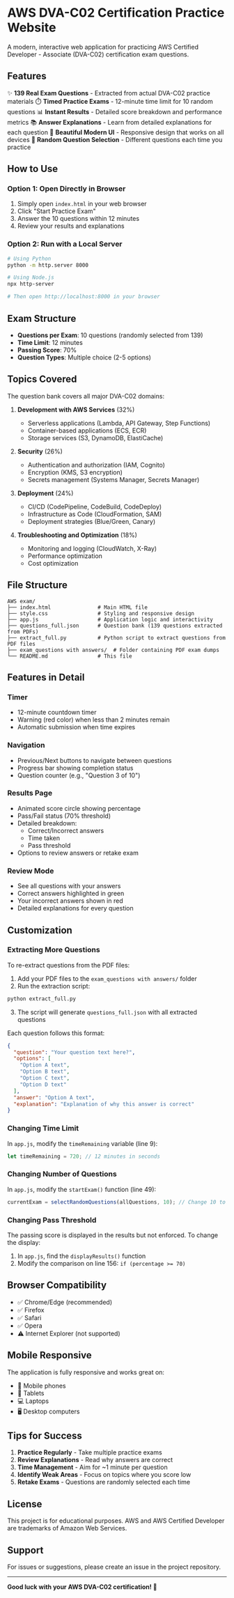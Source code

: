 # AWS DVA-C02 Certification Practice Website

A modern, interactive web application for practicing AWS Certified Developer - Associate (DVA-C02) certification exam questions.

## Features

✨ **139 Real Exam Questions** - Extracted from actual DVA-C02 practice materials
⏱️ **Timed Practice Exams** - 12-minute time limit for 10 random questions
📊 **Instant Results** - Detailed score breakdown and performance metrics
📚 **Answer Explanations** - Learn from detailed explanations for each question
🎨 **Beautiful Modern UI** - Responsive design that works on all devices
🔄 **Random Question Selection** - Different questions each time you practice

## How to Use

### Option 1: Open Directly in Browser
1. Simply open `index.html` in your web browser
2. Click "Start Practice Exam"
3. Answer the 10 questions within 12 minutes
4. Review your results and explanations

### Option 2: Run with a Local Server
```bash
# Using Python
python -m http.server 8000

# Using Node.js
npx http-server

# Then open http://localhost:8000 in your browser
```

## Exam Structure

- **Questions per Exam**: 10 questions (randomly selected from 139)
- **Time Limit**: 12 minutes
- **Passing Score**: 70%
- **Question Types**: Multiple choice (2-5 options)

## Topics Covered

The question bank covers all major DVA-C02 domains:

1. **Development with AWS Services** (32%)
   - Serverless applications (Lambda, API Gateway, Step Functions)
   - Container-based applications (ECS, ECR)
   - Storage services (S3, DynamoDB, ElastiCache)

2. **Security** (26%)
   - Authentication and authorization (IAM, Cognito)
   - Encryption (KMS, S3 encryption)
   - Secrets management (Systems Manager, Secrets Manager)

3. **Deployment** (24%)
   - CI/CD (CodePipeline, CodeBuild, CodeDeploy)
   - Infrastructure as Code (CloudFormation, SAM)
   - Deployment strategies (Blue/Green, Canary)

4. **Troubleshooting and Optimization** (18%)
   - Monitoring and logging (CloudWatch, X-Ray)
   - Performance optimization
   - Cost optimization

## File Structure

```
AWS exam/
├── index.html               # Main HTML file
├── style.css                # Styling and responsive design
├── app.js                   # Application logic and interactivity
├── questions_full.json      # Question bank (139 questions extracted from PDFs)
├── extract_full.py          # Python script to extract questions from PDF files
├── exam_questions with answers/  # Folder containing PDF exam dumps
└── README.md                # This file
```

## Features in Detail

### Timer
- 12-minute countdown timer
- Warning (red color) when less than 2 minutes remain
- Automatic submission when time expires

### Navigation
- Previous/Next buttons to navigate between questions
- Progress bar showing completion status
- Question counter (e.g., "Question 3 of 10")

### Results Page
- Animated score circle showing percentage
- Pass/Fail status (70% threshold)
- Detailed breakdown:
  - Correct/Incorrect answers
  - Time taken
  - Pass threshold
- Options to review answers or retake exam

### Review Mode
- See all questions with your answers
- Correct answers highlighted in green
- Your incorrect answers shown in red
- Detailed explanations for every question

## Customization

### Extracting More Questions

To re-extract questions from the PDF files:

1. Add your PDF files to the `exam_questions with answers/` folder
2. Run the extraction script:
```bash
python extract_full.py
```
3. The script will generate `questions_full.json` with all extracted questions

Each question follows this format:

```json
{
  "question": "Your question text here?",
  "options": [
    "Option A text",
    "Option B text",
    "Option C text",
    "Option D text"
  ],
  "answer": "Option A text",
  "explanation": "Explanation of why this answer is correct"
}
```

### Changing Time Limit

In `app.js`, modify the `timeRemaining` variable (line 9):
```javascript
let timeRemaining = 720; // 12 minutes in seconds
```

### Changing Number of Questions

In `app.js`, modify the `startExam()` function (line 49):
```javascript
currentExam = selectRandomQuestions(allQuestions, 10); // Change 10 to your desired number
```

### Changing Pass Threshold

The passing score is displayed in the results but not enforced. To change the display:
1. In `app.js`, find the `displayResults()` function
2. Modify the comparison on line 156: `if (percentage >= 70)`

## Browser Compatibility

- ✅ Chrome/Edge (recommended)
- ✅ Firefox
- ✅ Safari
- ✅ Opera
- ⚠️ Internet Explorer (not supported)

## Mobile Responsive

The application is fully responsive and works great on:
- 📱 Mobile phones
- 📱 Tablets
- 💻 Laptops
- 🖥️ Desktop computers

## Tips for Success

1. **Practice Regularly** - Take multiple practice exams
2. **Review Explanations** - Read why answers are correct
3. **Time Management** - Aim for ~1 minute per question
4. **Identify Weak Areas** - Focus on topics where you score low
5. **Retake Exams** - Questions are randomly selected each time

## License

This project is for educational purposes. AWS and AWS Certified Developer are trademarks of Amazon Web Services.

## Support

For issues or suggestions, please create an issue in the project repository.

---

**Good luck with your AWS DVA-C02 certification! 🚀**

